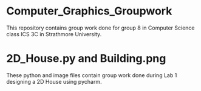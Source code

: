 # Computer_Graphics_Groupwork
This repository contains group work done for group 8 in Computer Science class ICS 3C in Strathmore University.

# 2D_House.py and Building.png
These python and image files contain group work done during Lab 1 designing a 2D House using pycharm.
